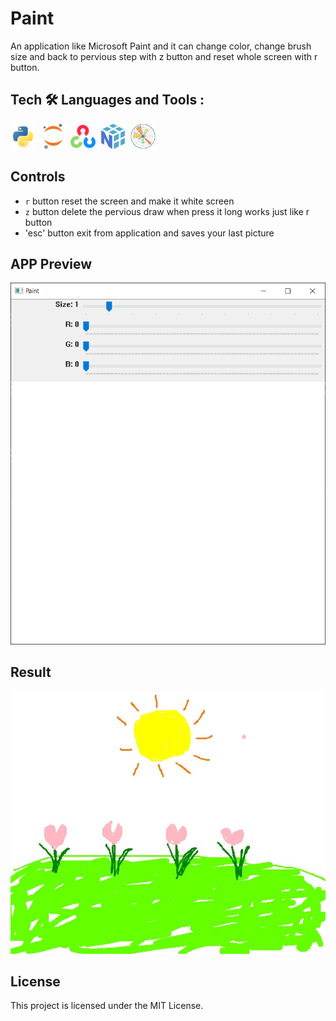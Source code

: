 # Paint
An application like Microsoft Paint and it can change color, change brush size and back to pervious step with z button and reset whole screen with r button.

## Tech :hammer_and_wrench: Languages and Tools :

<div>
  <img src="https://github.com/devicons/devicon/blob/master/icons/python/python-original.svg" title="Python" alt="Python" width="40" height="40"/>&nbsp;
  <img src="https://github.com/devicons/devicon/blob/master/icons/jupyter/jupyter-original.svg" title="Jupyter Notebook" alt="Jupyter Notebook" width="40" height="40"/>&nbsp;
  <img src="https://github.com/devicons/devicon/blob/master/icons/opencv/opencv-original.svg" title="OpenCV" alt="OpenCV" width="40" height="40"/>&nbsp;
  <img src="https://github.com/devicons/devicon/blob/master/icons/numpy/numpy-original.svg" title="Numpy" alt="Numpy" width="40" height="40"/>&nbsp;
  <img src="https://github.com/devicons/devicon/blob/master/icons/matplotlib/matplotlib-original.svg"  title="MatPlotLib" alt="MatPlotLib" width="40" height="40"/>&nbsp;
</div>

## Controls

  - ```r``` button reset the screen and make it white screen
  - `z` button delete the pervious draw when press it long works just like r button
  - 'esc' button exit from application and saves your last picture

## APP Preview

<img src="/Pictures/APP.PNG"/>

## Result

<img src="/Pictures/Picture.jpg"/>

## License

This project is licensed under the MIT License.
